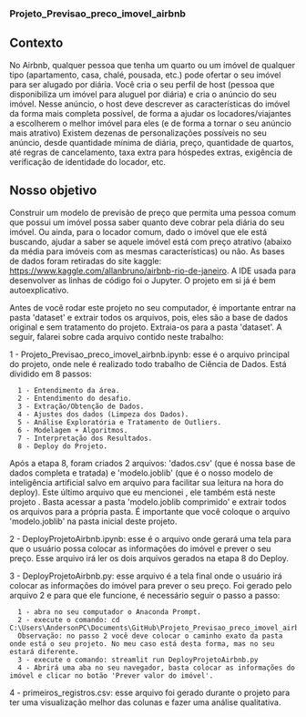 ### Projeto_Previsao_preco_imovel_airbnb
## Contexto
No Airbnb, qualquer pessoa que tenha um quarto ou um imóvel de qualquer tipo (apartamento, casa, chalé, pousada, etc.) pode ofertar o seu imóvel para ser alugado por diária.
Você cria o seu perfil de host (pessoa que disponibiliza um imóvel para aluguel por diária) e cria o anúncio do seu imóvel.
Nesse anúncio, o host deve descrever as características do imóvel da forma mais completa possível, de forma a ajudar os locadores/viajantes a escolherem o melhor imóvel para eles (e de forma a tornar o seu anúncio mais atrativo)
Existem dezenas de personalizações possíveis no seu anúncio, desde quantidade mínima de diária, preço, quantidade de quartos, até regras de cancelamento, taxa extra para hóspedes extras, exigência de verificação de identidade do locador, etc.
## Nosso objetivo
Construir um modelo de previsão de preço que permita uma pessoa comum que possui um imóvel possa saber quanto deve cobrar pela diária do seu imóvel.
Ou ainda, para o locador comum, dado o imóvel que ele está buscando, ajudar a saber se aquele imóvel está com preço atrativo (abaixo da média para imóveis com as mesmas características) ou não.
As bases de dados foram retiradas do site kaggle: https://www.kaggle.com/allanbruno/airbnb-rio-de-janeiro. A IDE usada para desenvolver as linhas de código foi o Jupyter. O projeto em si já é bem autoexplicativo.

Antes de você rodar este projeto no seu computador, é importante entrar na pasta 'dataset' e extrair todos os arquivos, pois, eles são a base de dados original e sem tratamento do projeto. Extraia-os para a pasta 'dataset'. A seguir, falarei sobre cada arquivo contido neste trabalho:

1 - Projeto_Previsao_preco_imovel_airbnb.ipynb: esse é o arquivo principal do projeto, onde nele é realizado todo trabalho de Ciência de Dados. Está dividido em 8 passos:

      1 - Entendimento da área.
      2 - Entendimento do desafio.
      3 - Extração/Obtenção de Dados.
      4 - Ajustes dos dados (Limpeza dos Dados).
      5 - Análise Exploratória e Tratamento de Outliers.
      6 - Modelagem + Algoritmos.
      7 - Interpretação dos Resultados.
      8 - Deploy do Projeto.
Após a etapa 8, foram criados 2 arquivos: 'dados.csv' (que é nossa base de dados completa e tratada) e 'modelo.joblib' (que é o nosso modelo de inteligência artificial salvo em arquivo para facilitar sua leitura na hora do deploy). Este último arquivo que eu mencionei , ele também está neste projeto . Basta acessar a pasta 'modelo.joblib comprimido' e extrair todos os arquivos para a própria pasta. É importante que você coloque o arquivo 'modelo.joblib' na pasta inicial deste projeto.

2 - DeployProjetoAirbnb.ipynb: esse é o arquivo onde gerará uma tela para que o usuário possa colocar as informações do imóvel e prever o seu preço. Esse arquivo irá ler os dois arquivos gerados na etapa 8 do Deploy.

3 - DeployProjetoAirbnb.py: esse arquivo é a tela final onde o usuário irá colocar as informações do imóvel para prever o seu preço. Foi gerado pelo arquivo 2 e para que ele funcione, é necessário seguir o passo a passo:

      1 - abra no seu computador o Anaconda Prompt.
      2 - execute o comando: cd C:\Users\AndersonPC\Documents\GitHub\Projeto_Previsao_preco_imovel_airbnb 
      Observação: no passo 2 você deve colocar o caminho exato da pasta onde está o seu projeto. No meu caso está desta forma, mas no seu estará diferente.
      3 - execute o comando: streamlit run DeployProjetoAirbnb.py
      4 - Abrirá uma aba no seu navegador, basta colocar as informações do imóvel e clicar no botão 'Prever valor do imóvel'.

4 - primeiros_registros.csv: esse arquivo foi gerado durante o projeto para ter uma visualização melhor das colunas e fazer uma análise qualitativa. 

